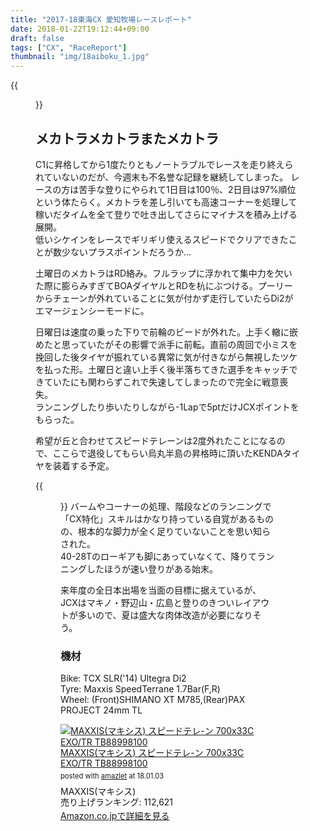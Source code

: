 ```yaml
---
title: "2017-18東海CX 愛知牧場レースレポート"
date: 2018-01-22T19:12:44+09:00
draft: false
tags: ["CX", "RaceReport"]
thumbnail: "img/18aiboku_1.jpg"
---
```

{{<figure src="/img/18aiboku_1.jpg">}}
## メカトラメカトラまたメカトラ

C1に昇格してから1度たりともノートラブルでレースを走り終えられていないのだが、今週末も不名誉な記録を継続してしまった。
レースの方は苦手な登りにやられて1日目は100％、2日目は97%順位という体たらく。メカトラを差し引いても高速コーナーを処理して稼いだタイムを全て登りで吐き出してさらにマイナスを積み上げる展開。\
低いシケインをレースでギリギリ使えるスピードでクリアできたことが数少ないプラスポイントだろうか…

土曜日のメカトラはRD絡み。フルラップに浮かれて集中力を欠いた際に膨らみすぎてBOAダイヤルとRDを杭にぶつける。プーリーからチェーンが外れていることに気が付かず走行していたらDi2がエマージェンシーモードに。

日曜日は速度の乗った下りで前輪のビードが外れた。上手く轍に嵌めたと思っていたがその影響で派手に前転。直前の周回で小ミスを挽回した後タイヤが振れている異常に気が付きながら無視したツケを払った形。土曜日と違い上手く後半落ちてきた選手をキャッチできていたにも関わらずこれで失速してしまったので完全に戦意喪失。\
ランニングしたり歩いたりしながら-1Lapで5ptだけJCXポイントをもらった。

希望が丘と合わせてスピードテレーンは2度外れたことになるので、ここらで退役してもらい烏丸半島の昇格時に頂いたKENDAタイヤを装着する予定。

{{<figure src="/img/18aiboku_2.jpg">}}
バームやコーナーの処理、階段などのランニングで「CX特化」スキルはかなり持っている自覚があるものの、根本的な脚力が全く足りていないことを思い知らされた。\
40-28Tのローギアも脚にあっていなくて、降りてランニングしたほうが速い登りがある始末。

来年度の全日本出場を当面の目標に据えているが、JCXはマキノ・野辺山・広島と登りのきついレイアウトが多いので、夏は盛大な肉体改造が必要になりそう。

### 機材
Bike: TCX SLR('14) Ultegra Di2\
Tyre: Maxxis SpeedTerrane 1.7Bar(F,R)\
Wheel: (Front)SHIMANO XT M785,(Rear)PAX PROJECT 24mm TL

<div class="amazlet-box" style="margin-bottom:0px;"><div class="amazlet-image" style="float:left;margin:0px 12px 1px 0px;"><a href="http://www.amazon.co.jp/exec/obidos/ASIN/B01M8LR2G6/gensobunya-22/ref=nosim/" name="amazletlink" target="_blank"><img src="https://images-fe.ssl-images-amazon.com/images/I/51ZqOgIJixL._SL160_.jpg" alt="MAXXIS(マキシス) スピードテレ-ン 700x33C EXO/TR TB88998100" style="border: none;" /></a></div><div class="amazlet-info" style="line-height:120%; margin-bottom: 10px"><div class="amazlet-name" style="margin-bottom:10px;line-height:120%"><a href="http://www.amazon.co.jp/exec/obidos/ASIN/B01M8LR2G6/gensobunya-22/ref=nosim/" name="amazletlink" target="_blank">MAXXIS(マキシス) スピードテレ-ン 700x33C EXO/TR TB88998100</a><div class="amazlet-powered-date" style="font-size:80%;margin-top:5px;line-height:120%">posted with <a href="http://www.amazlet.com/" title="amazlet" target="_blank">amazlet</a> at 18.01.03</div></div><div class="amazlet-detail">MAXXIS(マキシス) <br />売り上げランキング: 112,621<br /></div><div class="amazlet-sub-info" style="float: left;"><div class="amazlet-link" style="margin-top: 5px"><a href="http://www.amazon.co.jp/exec/obidos/ASIN/B01M8LR2G6/gensobunya-22/ref=nosim/" name="amazletlink" target="_blank">Amazon.co.jpで詳細を見る</a></div></div></div><div class="amazlet-footer" style="clear: left"></div></div>
